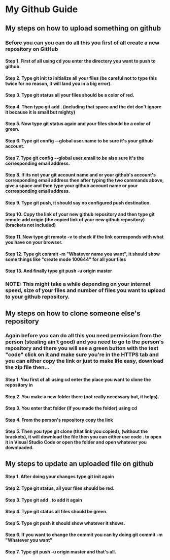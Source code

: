 # My Github Guide
## My steps on how to upload something on github

### Before you can you can do all this you first of all create a new repository on GitHub
#### Step 1. First of all using cd you enter the directory you want to push to github.
#### Step 2. Type git init to initialize all your files (be careful not to type this twice for no reason, it will land you in a big error).
#### Step 3. Type git status all your files should be a color of red.
#### Step 4. Then type git add . (including that space and the dot don't ignore it because it is small but mighty)
#### Step 5. Now type git status again and your files should be a color of green.
#### Step 6. Type git config --global user.name to be sure it's your github account.
#### Step 7. Type git config --global user.email to be also sure it's the corresponding email address.
#### Step 8. If its not your git account name and or your github's account's corresponding email address then after typing the two commands above, give a space and then type your github account name or your corresponding email address.
#### Step 9. Type git push, it should say no configured push destination.
#### Step 10. Copy the link of your new github repository and then type git remote add origin (the copied link of your new github repository) (brackets not included)
#### Step 11. Now type git remote -v to check if the link corresponds with what you have on your browser.
#### Step 12. Type git commit -m "Whatever name you want", it should show some things like "create mode 100644" for all your files
#### Step 13. And finally type git push -u origin master 
### NOTE: This might take a while depending on your internet speed, size of your files and number of files you want to upload to your github repository.

## My steps on how to clone someone else's repository
### Again before you can do all this you need permission from the person (stealing ain't good) and you need to go to the person's repository and there you will see a green button with the text "code" click on it and make sure you're in the HTTPS tab and you can either copy the link or just to make life easy, download the zip file then...
#### Step 1. You first of all using cd enter the place you want to clone the repository in
#### Step 2. You make a new folder there (not really necessary but, it helps).
#### Step 3. You enter that folder (if you made the folder) using cd
#### Step 4. From the person's repository copy the link
#### Step 5. Then you type git clone (that link you copied),  (without the brackets), it will download the file then you can either use code . to open it in Visual Studio Code or open the folder and open whatever you downloaded.

## My steps to update an uploaded file on github
#### Step 1. After doing your changes type git init again
#### Step 2. Type git status, all your files should be red.
#### Step 3. Type git add . to add it again
#### Step 4. Type git status all files should be green.
#### Step 5. Type git push it should show whatever it shows.
#### Step 6. If you want to change the commit you can by doing git commit -m "Whatever you want"
#### Step 7. Type git push -u origin master and that's all.
